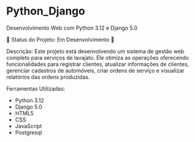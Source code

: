 # Python_Django
Desenvolvimento Web com Python 3.12 e Django 5.0

🚧 Status do Projeto: Em Desenvolvimento 🚧

Descrição: Este projeto está desenvolvendo um sistema de gestão web completo para serviços de lavajato. Ele otimiza as operações oferecendo funcionalidades para registrar clientes, atualizar informações de clientes, gerenciar cadastros de automóveis, criar ordens de serviço e visualizar relatórios das ordens produzidas.

Ferramentas Utilizadas:
- Python 3.12
- Django 5.0
- HTML5
- CSS
- JavaScript
- Postgresql
